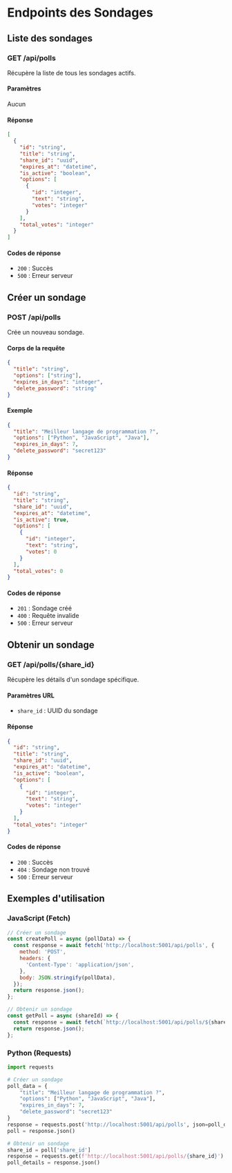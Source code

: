# Endpoints des Sondages

## Liste des sondages

### GET /api/polls

Récupère la liste de tous les sondages actifs.

#### Paramètres
Aucun

#### Réponse
```json
[
  {
    "id": "string",
    "title": "string",
    "share_id": "uuid",
    "expires_at": "datetime",
    "is_active": "boolean",
    "options": [
      {
        "id": "integer",
        "text": "string",
        "votes": "integer"
      }
    ],
    "total_votes": "integer"
  }
]
```

#### Codes de réponse
- `200` : Succès
- `500` : Erreur serveur

## Créer un sondage

### POST /api/polls

Crée un nouveau sondage.

#### Corps de la requête
```json
{
  "title": "string",
  "options": ["string"],
  "expires_in_days": "integer",
  "delete_password": "string"
}
```

#### Exemple
```json
{
  "title": "Meilleur langage de programmation ?",
  "options": ["Python", "JavaScript", "Java"],
  "expires_in_days": 7,
  "delete_password": "secret123"
}
```

#### Réponse
```json
{
  "id": "string",
  "title": "string",
  "share_id": "uuid",
  "expires_at": "datetime",
  "is_active": true,
  "options": [
    {
      "id": "integer",
      "text": "string",
      "votes": 0
    }
  ],
  "total_votes": 0
}
```

#### Codes de réponse
- `201` : Sondage créé
- `400` : Requête invalide
- `500` : Erreur serveur

## Obtenir un sondage

### GET /api/polls/{share_id}

Récupère les détails d'un sondage spécifique.

#### Paramètres URL
- `share_id` : UUID du sondage

#### Réponse
```json
{
  "id": "string",
  "title": "string",
  "share_id": "uuid",
  "expires_at": "datetime",
  "is_active": "boolean",
  "options": [
    {
      "id": "integer",
      "text": "string",
      "votes": "integer"
    }
  ],
  "total_votes": "integer"
}
```

#### Codes de réponse
- `200` : Succès
- `404` : Sondage non trouvé
- `500` : Erreur serveur

## Exemples d'utilisation

### JavaScript (Fetch)
```javascript
// Créer un sondage
const createPoll = async (pollData) => {
  const response = await fetch('http://localhost:5001/api/polls', {
    method: 'POST',
    headers: {
      'Content-Type': 'application/json',
    },
    body: JSON.stringify(pollData),
  });
  return response.json();
};

// Obtenir un sondage
const getPoll = async (shareId) => {
  const response = await fetch(`http://localhost:5001/api/polls/${shareId}`);
  return response.json();
};
```

### Python (Requests)
```python
import requests

# Créer un sondage
poll_data = {
    "title": "Meilleur langage de programmation ?",
    "options": ["Python", "JavaScript", "Java"],
    "expires_in_days": 7,
    "delete_password": "secret123"
}
response = requests.post('http://localhost:5001/api/polls', json=poll_data)
poll = response.json()

# Obtenir un sondage
share_id = poll['share_id']
response = requests.get(f'http://localhost:5001/api/polls/{share_id}')
poll_details = response.json()
```